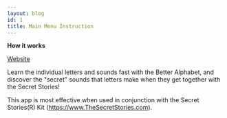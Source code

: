 ```yaml
---
layout: blog
id: 1
title: Main Menu Instruction
---
```

**How it works**

[Website](https://www.thesecretstories.com)

Learn the individual letters and sounds fast with the Better Alphabet, and discover the "secret" sounds that letters make when they get together with the Secret Stories!  

This app is most effective when used in conjunction with the Secret Stories(R) Kit (https://www.TheSecretStories.com).